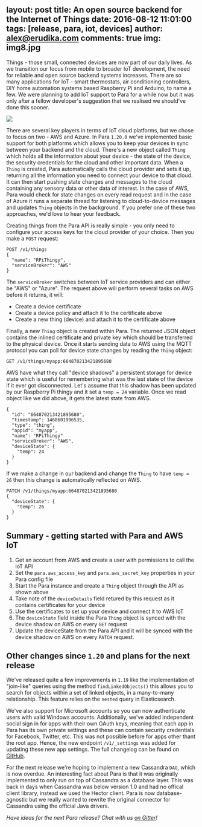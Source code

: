 layout: post
title: An open source backend for the Internet of Things
date: 2016-08-12 11:01:00
tags: [release, para, iot, devices]
author: alex@erudika.com
comments: true
img: img8.jpg
---

Things - those small, connected devices are now part of our daily lives. As we transition our focus from mobile to broader IoT development, the need for reliable and open source backend systems increases. There are so many applications for IoT - smart thermostats, air conditioning controllers, DIY home automation systems based Raspberry Pi and Arduino, to name a few. We were planning to add IoT support to Para for a while now but it was only after a fellow developer's suggestion that we realised we should've done this sooner. 

<!-- more -->

![](https://www.erudika.com/assets/img/blogpost_media6.png)

There are several key players in terms of IoT cloud platforms, but we chose to focus on two - AWS and Azure. In Para `1.20.0` we've implemented basic support for both platforms which allows you to keep your devices in sync between your backend and the cloud. There's a new object called `Thing` which holds all the information about your device - the state of the device, the security credentials for the cloud and other important data. When a `Thing` is created, Para automatically calls the cloud provider and sets it up, returning all the information you need to connect your device to that cloud. It can then start pushing state changes and messages to the cloud containing any sensory data or other data of interest. In the case of AWS, Para would check for state changes on every read request and in the case of Azure it runs a separate thread for listening to cloud-to-device messages and updates `Thing` objects in the background. If you prefer one of these two approaches, we'd love to hear your feedback. 

Creating things from the Para API is really simple - you only need to configure your access keys for the cloud provider of your choice. Then you make a `POST` request:

```
POST /v1/things
{
  "name": "RPiThingy",
  "serviceBroker": "AWS"
}
```

The `serviceBroker` switches between IoT service providers and can either be "AWS" or "Azure". The request above will perform several tasks on AWS before it returns, it will:
 
- Create a device certificate
- Create a device policy and attach it to the certificate above
- Create a new thing (device) and attach it to the certificate above

Finally, a new `Thing` object is created within Para. The returned JSON object contains the inlined certificate and private key which should be transferred to the physical device. Once it starts sending data to AWS using the MQTT protocol you can poll for device state changes by reading the `Thing` object:

```
GET /v1/things/myapp:664870213421895680
```

AWS have what they call "device shadows" a persistent storage for device state which is useful for remembering what was the last state of the device if it ever got disconnected. Let's assume that this shadow has been updated by our Raspberry Pi thingy and it set a `temp = 24` variable. Once we read object like we did above, it gets the latest state from AWS. 

```
{
  "id": "664870213421895680",
  "timestamp": 1468601996535,
  "type": "thing",
  "appid": "myapp",
  "name": "RPiThingy"
  "serviceBroker": "AWS",
  "deviceState": {
  	"temp": 24
  }
}
```

If we make a change in our backend and change the `Thing` to have `temp = 26` then this change is automatically reflected on AWS.

```
PATCH /v1/things/myapp:664870213421895680
{
  "deviceState": {
    "temp": 26
  }
}
```

## Summary - getting started with Para and AWS IoT

1. Get an account from AWS and create a user with permissions to call the IoT API
2. Set the `para.aws_access_key` and `para.aws_secret_key` properties in your Para config file
3. Start the Para instance and create a `Thing` object through the API as shown above
4. Take note of the `deviceDetails` field retured by this request as it contains certificates for your device
5. Use the certificates to set up your device and connect it to AWS IoT
6. The `deviceState` field inside the Para `Thing` object is synced with the device shadow on AWS on every `GET` request
7. Update the deviceState from the Para API and it will be synced with the device shadow on AWS on every `PATCH` request.

## Other changes since `1.20` and plans for the next release

We've released quite a few improvements in `1.19` like the implementation of "join-like" queries using the method `findLinkedObjects()` this allows you to search for objects within a set of linked objects, in a many-to-many relationship. This feature relies on the `nested` query in Elasticsearch. 

We've also support for Microsoft accounts so you can now authenticate users with valid Windows accounts. Additionally, we've added independent social sign in for apps with their own OAuth keys, meaning that each app in Para has its own private settings and these can contain security credentials for Facebook, Twitter, etc. This was not possible before for apps other thant the root app. Hence, the new endpoint `/v1/_settings` was added for updating these new app settings. The full changelog can be found on [GitHub](https://github.com/Erudika/para/releases).

For the next release we're hoping to implement a new Cassandra `DAO`, which is now overdue. An interesting fact about Para is that it was originally implemented to only run on top of Cassandra as a database layer. This was back in days when Cassandra was below version 1.0 and had no offical client library, instead we used the Hector client. Para is now database-agnostic but we really wanted to rewrite the original connector for Cassandra using the official Java drivers. 

*Have ideas for the next Para release? Chat with us [on Gitter](https://gitter.im/Erudika/para)!*

